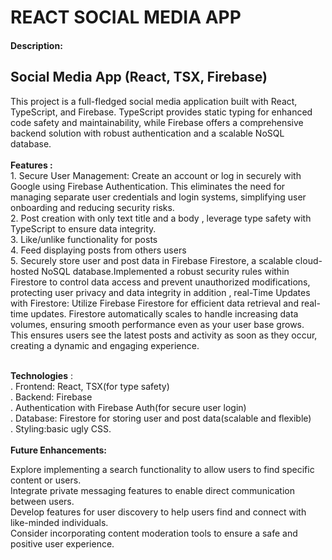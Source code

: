 # REACT SOCIAL MEDIA APP

#### Description:

## Social Media App (React, TSX, Firebase)<br>
This project is a full-fledged social media application built with React, TypeScript, and Firebase. TypeScript provides static typing for enhanced code safety and maintainability, while Firebase offers a comprehensive backend solution with robust authentication and a scalable NoSQL database.
<br><br>
<b>Features :</b><br>
    1. 
Secure User Management:
Create an account or log in securely with Google using Firebase Authentication. This eliminates the need for managing separate user credentials and login systems, simplifying user onboarding and reducing security risks.<br>
    2. Post creation with only text title and a body , leverage type safety with TypeScript to ensure data integrity. <br>
    3. Like/unlike functionality for posts<br>
    4. Feed displaying posts from others users<br>
    5. Securely store user and post data in Firebase Firestore, a scalable cloud-hosted NoSQL database.Implemented a robust security rules within Firestore to control data access and prevent unauthorized modifications, protecting user privacy and data integrity in addition , 
    real-Time Updates with Firestore:
    Utilize Firebase Firestore for efficient data retrieval and real-time updates. Firestore automatically scales to handle increasing data volumes, ensuring smooth performance even as your user base grows.
    <br> This ensures users see the latest posts and activity as soon as they occur, creating a dynamic and engaging experience.

<br>
 <b>Technologies</b> :<br>
     . Frontend: React, TSX(for type safety)<br>
     . Backend: Firebase<br>
     . Authentication with Firebase Auth(for secure user login)<br>
     . Database: Firestore for storing user and post data(scalable and   flexible)<br>
    . Styling:basic ugly CSS.<br><br>
<b> Future Enhancements:</b><br>

Explore implementing a search functionality to allow users to find specific content or users.<br>
Integrate private messaging features to enable direct communication between users.<br>
Develop features for user discovery to help users find and connect with like-minded individuals.<br>
Consider incorporating content moderation tools to ensure a safe and positive user experience.<br>
